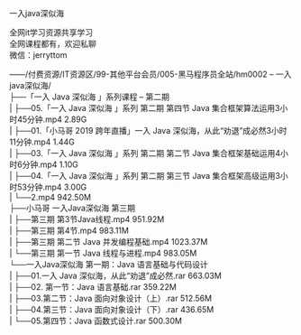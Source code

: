 一入java深似海

全网it学习资源共享学习<br>全网课程都有，欢迎私聊<br>微信：jerryttom<br>

——/付费资源/IT资源区/99-其他平台会员/005-黑马程序员全站/hm0002 – 一入java深似海/<br> ├──「一入 Java 深似海 」系列课程 – 第二期<br> | ├──05.「一入 Java 深似海 」系列 第二期 第四节 Java 集合框架算法运用3小时45分钟.mp4 2.89G<br> | ├──01.「小马哥 2019 跨年直播」一入 Java 深似海，从此“劝退”成必然3小时11分钟.mp4 1.44G<br> | ├──03.「一入 Java 深似海 」系列 第二期 第二节 Java 集合框架基础运用4小时6分钟.mp4 1.10G<br> | ├──04.「一入 Java 深似海 」系列 第二期 第三节 Java 集合框架高级运用3小时53分钟.mp4 3.00G<br> | └──2.mp4 942.50M<br> ├──小马哥 一入Java深似海 第三期<br> | ├──第三期 第3节Java线程.mp4 951.92M<br> | ├──第三期 第4节.mp4 983.11M<br> | ├──第三期 第二节 Java 并发编程基础.mp4 1023.37M<br> | └──第三期 第一节 Java 线程与进程.mp4 983.05M<br> └──一入Java深似海 第一期：Java 语言基础与代码设计<br> | ├──01.一入 Java 深似海，从此“劝退”成必然.rar 663.03M<br> | ├──02. 第一节：Java 语言基础.rar 359.22M<br> | ├──03.第二节：Java 面向对象设计（上）.rar 512.56M<br> | ├──04.第三节：Java 面向对象设计（下）.rar 436.65M<br> | └──05.第四节：Java 函数式设计.rar 500.30M